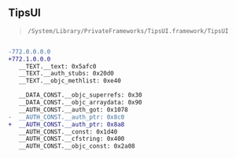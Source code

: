 ## TipsUI

> `/System/Library/PrivateFrameworks/TipsUI.framework/TipsUI`

```diff

-772.0.0.0.0
+772.1.0.0.0
   __TEXT.__text: 0x5afc0
   __TEXT.__auth_stubs: 0x20d0
   __TEXT.__objc_methlist: 0xe40

   __DATA_CONST.__objc_superrefs: 0x30
   __DATA_CONST.__objc_arraydata: 0x90
   __AUTH_CONST.__auth_got: 0x1078
-  __AUTH_CONST.__auth_ptr: 0x8c0
+  __AUTH_CONST.__auth_ptr: 0x8a8
   __AUTH_CONST.__const: 0x1d40
   __AUTH_CONST.__cfstring: 0x400
   __AUTH_CONST.__objc_const: 0x2a08

```
